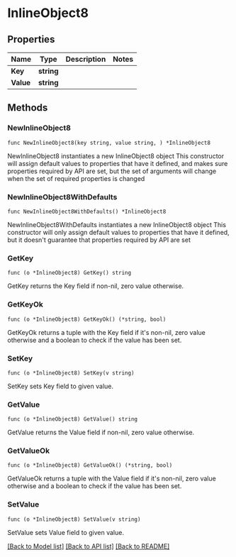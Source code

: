 # InlineObject8

## Properties

Name | Type | Description | Notes
------------ | ------------- | ------------- | -------------
**Key** | **string** |  | 
**Value** | **string** |  | 

## Methods

### NewInlineObject8

`func NewInlineObject8(key string, value string, ) *InlineObject8`

NewInlineObject8 instantiates a new InlineObject8 object
This constructor will assign default values to properties that have it defined,
and makes sure properties required by API are set, but the set of arguments
will change when the set of required properties is changed

### NewInlineObject8WithDefaults

`func NewInlineObject8WithDefaults() *InlineObject8`

NewInlineObject8WithDefaults instantiates a new InlineObject8 object
This constructor will only assign default values to properties that have it defined,
but it doesn't guarantee that properties required by API are set

### GetKey

`func (o *InlineObject8) GetKey() string`

GetKey returns the Key field if non-nil, zero value otherwise.

### GetKeyOk

`func (o *InlineObject8) GetKeyOk() (*string, bool)`

GetKeyOk returns a tuple with the Key field if it's non-nil, zero value otherwise
and a boolean to check if the value has been set.

### SetKey

`func (o *InlineObject8) SetKey(v string)`

SetKey sets Key field to given value.


### GetValue

`func (o *InlineObject8) GetValue() string`

GetValue returns the Value field if non-nil, zero value otherwise.

### GetValueOk

`func (o *InlineObject8) GetValueOk() (*string, bool)`

GetValueOk returns a tuple with the Value field if it's non-nil, zero value otherwise
and a boolean to check if the value has been set.

### SetValue

`func (o *InlineObject8) SetValue(v string)`

SetValue sets Value field to given value.



[[Back to Model list]](../README.md#documentation-for-models) [[Back to API list]](../README.md#documentation-for-api-endpoints) [[Back to README]](../README.md)


